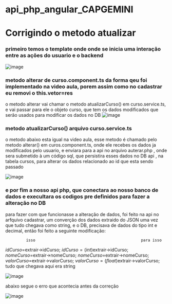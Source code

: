 # api_php_angular_CAPGEMINI
# Corrigindo o metodo atualizar 

### primeiro temos o template onde onde se inicia uma interação entre as ações do usuario e o backend

![image](https://github.com/Jairo-GitHub-Principal/api_php_angular_CAPGEMINI/assets/106206316/5c184d8b-35d5-410a-a9a0-0535559c7354)
  
  
  
  ### metodo alterar de curso.component.ts da forma qeu foi implementado na video aula, porem assim como no cadastrar eu removi o this.vetor=res
  
  o metodo alterar vai chamar o metodo atualizarCurso() em curso.service.ts, e vai passar para ele o objeto curso, que tem os dados modificados que serão usados para modificar os dados no DB
  ![image](https://github.com/Jairo-GitHub-Principal/api_php_angular_CAPGEMINI/assets/106206316/475a13e4-a213-4f7b-851e-929dd3d174ff)
  
  ### metodo atualizarCurso() arquivo curso.service.ts
  o metodo abaixo esta igual na video aula, esse metodo é chamado pelo metodo alterar() em curos.component.ts, onde ele recebes os dados 
  ja modificados pelo usuario, e enviara para a api no arquivo auterar.php , onde sera submetido à um código sql, que persistira esses dados no DB api , na tabela cursos, para alterar os dados relacionado ao id que esta sendo passado
  
![image](https://github.com/Jairo-GitHub-Principal/api_php_angular_CAPGEMINI/assets/106206316/90e9226b-c1db-4cf1-87d4-ef71657b9be7)

  ### e por fim a nosso api php, que conectara ao nosso banco de dados e execultara  os codigos pre definidos para fazer a alteração no DB
  para fazer com que funcionasse a alteração de dados, foi feito na api no arfquivo cadastrar, um converção dos dados extraido do JSON
  uma vez que tudo chegava como string, e o DB, precisava de dados do tipo int e decimal, então foi feito a seguinte modificação:
  
             isso                                              para isso
  $idCurso=$extrair->idCurso;                     $idCurso=(int)$extrair->idCurso;
  $nomeCurso=$extrair->nomeCurso;                      $nomeCurso=$extrair->nomeCurso;
  $valorCurso=$extrair->valorCurso;             $valorCurso=(float)$extrair->valorCurso;
  tudo que chegava aqui era string              
  
![image](https://github.com/Jairo-GitHub-Principal/api_php_angular_CAPGEMINI/assets/106206316/864ab877-0000-4682-80d0-5249af5d856e)

abaixo segue o erro que acontecia antes da correção

![image](https://github.com/Jairo-GitHub-Principal/api_php_angular_CAPGEMINI/assets/106206316/b0ed3eeb-c35e-4e60-b9aa-de699077de76)

  
  
  

